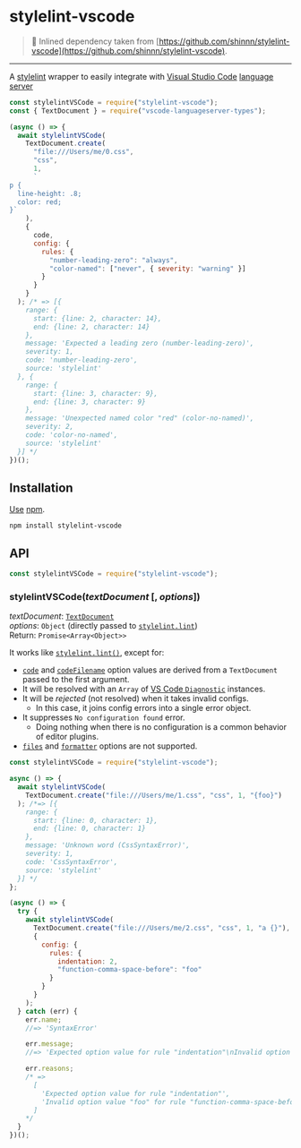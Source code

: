 # stylelint-vscode

> 🚧 Inlined dependency taken from [https://github.com/shinnn/stylelint-vscode](https://github.com/shinnn/stylelint-vscode).

---

A [stylelint](https://github.com/stylelint/stylelint) wrapper to easily integrate with [Visual Studio Code](https://code.visualstudio.com/) [language server](https://github.com/Microsoft/vscode-languageserver-node)

```javascript
const stylelintVSCode = require("stylelint-vscode");
const { TextDocument } = require("vscode-languageserver-types");

(async () => {
  await stylelintVSCode(
    TextDocument.create(
      "file:///Users/me/0.css",
      "css",
      1,
      `
p {
  line-height: .8;
  color: red;
}`
    ),
    {
      code,
      config: {
        rules: {
          "number-leading-zero": "always",
          "color-named": ["never", { severity: "warning" }]
        }
      }
    }
  ); /* => [{
    range: {
      start: {line: 2, character: 14},
      end: {line: 2, character: 14}
    },
    message: 'Expected a leading zero (number-leading-zero)',
    severity: 1,
    code: 'number-leading-zero',
    source: 'stylelint'
  }, {
    range: {
      start: {line: 3, character: 9},
      end: {line: 3, character: 9}
    },
    message: 'Unexpected named color "red" (color-no-named)',
    severity: 2,
    code: 'color-no-named',
    source: 'stylelint'
  }] */
})();
```

## Installation

[Use](https://docs.npmjs.com/cli/install) [npm](https://docs.npmjs.com/getting-started/what-is-npm).

```
npm install stylelint-vscode
```

## API

```javascript
const stylelintVSCode = require("stylelint-vscode");
```

### stylelintVSCode(_textDocument_ [, *options*])

_textDocument_: [`TextDocument`](https://code.visualstudio.com/docs/extensionAPI/vscode-api#TextDocument)  
_options_: `Object` (directly passed to [`stylelint.lint`](https://github.com/stylelint/stylelint/blob/master/docs/user-guide/node-api.md#the-stylelint-nodejs-api))  
Return: `Promise<Array<Object>>`

It works like [`stylelint.lint()`](https://github.com/stylelint/stylelint/blob/10.0.1/lib/index.js#L31), except for:

- [`code`](https://github.com/stylelint/stylelint/blob/master/docs/user-guide/node-api.md#code) and [`codeFilename`](https://github.com/stylelint/stylelint/blob/master/docs/user-guide/node-api.md#codefilename) option values are derived from a `TextDocument` passed to the first argument.
- It will be resolved with an `Array` of [VS Code `Diagnostic`](https://github.com/Microsoft/vscode-languageserver-node/blob/release/types/3.14/types/src/main.ts#L508-L546) instances.
- It will be _rejected_ (not resolved) when it takes invalid configs.
  - In this case, it joins config errors into a single error object.
- It suppresses `No configuration found` error.
  - Doing nothing when there is no configuration is a common behavior of editor plugins.
- [`files`](https://github.com/stylelint/stylelint/blob/master/docs/user-guide/node-api.md#files) and [`formatter`](https://github.com/stylelint/stylelint/blob/master/docs/user-guide/node-api.md#formatter) options are not supported.

```javascript
const stylelintVSCode = require("stylelint-vscode");

async () => {
  await stylelintVSCode(
    TextDocument.create("file:///Users/me/1.css", "css", 1, "{foo}")
  ); /*=> [{
    range: {
      start: {line: 0, character: 1},
      end: {line: 0, character: 1}
    },
    message: 'Unknown word (CssSyntaxError)',
    severity: 1,
    code: 'CssSyntaxError',
    source: 'stylelint'
  }] */
};
```

```javascript
(async () => {
  try {
    await stylelintVSCode(
      TextDocument.create("file:///Users/me/2.css", "css", 1, "a {}"),
      {
        config: {
          rules: {
            indentation: 2,
            "function-comma-space-before": "foo"
          }
        }
      }
    );
  } catch (err) {
    err.name;
    //=> 'SyntaxError'

    err.message;
    //=> 'Expected option value for rule "indentation"\nInvalid option value "foo" for rule "function-comma-space-before"'

    err.reasons;
    /* =>
      [
        'Expected option value for rule "indentation"',
        'Invalid option value "foo" for rule "function-comma-space-before"'
      ]
    */
  }
})();
```
